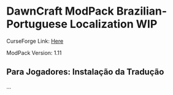 # DawnCraft ModPack Brazilian-Portuguese Localization WIP

CurseForge Link: [Here](https://www.curseforge.com/minecraft/modpacks/dawn-craft "DawnCraft - An Adventure RPG Modpack")

ModPack Version: 1.11

## Para Jogadores: Instalação da Tradução

 ...
